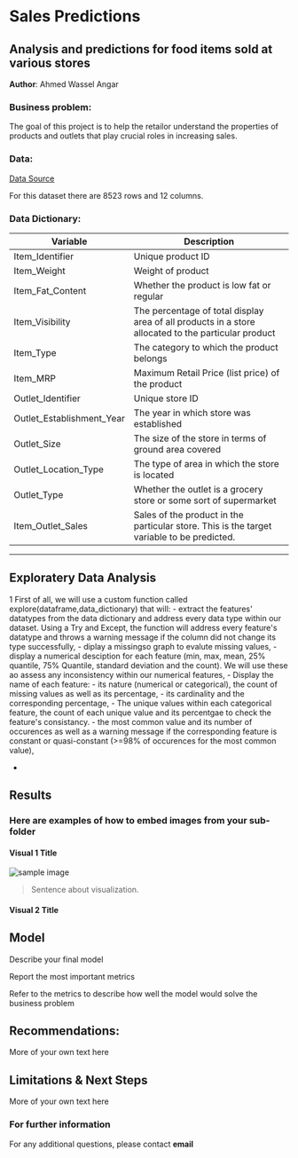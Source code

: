 # Sales Predictions
## Analysis and predictions for food items sold at various stores 

**Author**: Ahmed Wassel Angar 

### Business problem:

The goal of this project is to help the retailor understand the properties of products and outlets that play crucial roles in increasing sales.


### Data:
[Data Source](https://drive.google.com/file/d/1pjfwuYRLDsei9Z8gYFtHhi-pEKxp8DAA/view)

For this dataset there are 8523 rows and 12 columns.
### Data Dictionary:
Variable  | Description
-------------------|------------------
Item_Identifier             | Unique product ID
Item_Weight                 | Weight of product
Item_Fat_Content            | Whether the product is low fat or regular
Item_Visibility             | The percentage of total display area of all products in a store allocated to the particular product
Item_Type                   | The category to which the product belongs
Item_MRP                    | Maximum Retail Price (list price) of the product
Outlet_Identifier           | Unique store ID
Outlet_Establishment_Year   | The year in which store was established
Outlet_Size                 | The size of the store in terms of ground area covered
Outlet_Location_Type        | The type of area in which the store is located
Outlet_Type                 | Whether the outlet is a grocery store or some sort of supermarket
Item_Outlet_Sales           | Sales of the product in the particular store. This is the target variable to be predicted.
---


## Exploratery Data Analysis
1    First of all, we will use a custom function called explore(dataframe,data_dictionary) that will:
    - extract the features' datatypes from the data dictionary and address every data type within our dataset. Using a Try and Except, the       function will address every feature's datatype and throws a warning message if the column did not change its type successfully,
    - diplay a missingso graph to evalute missing values,
    - display a numerical desciption for each feature (min, max, mean, 25% quantile, 75% Quantile, standard deviation and the count). We         will use these ao assess any inconsistency within our numerical features,
    - Display the name of each feature:
        - its nature (numerical or categorical), the count of missing values as well as its percentage,
        - its cardinality and the corresponding percentage,
        - The unique values within each categorical feature, the count of each unique value and its percentgae to check the feature's                consistancy.
        - the most common value and its number of occurences as well as a warning message if the corresponding feature is constant or                quasi-constant (>=98% of occurences for the most common value),
        
- 

## Results

### Here are examples of how to embed images from your sub-folder


#### Visual 1 Title
![sample image](project1_sample_image.png)

> Sentence about visualization.

#### Visual 2 Title

## Model

Describe your final model

Report the most important metrics

Refer to the metrics to describe how well the model would solve the business problem

## Recommendations:

More of your own text here


## Limitations & Next Steps

More of your own text here


### For further information


For any additional questions, please contact **email**
